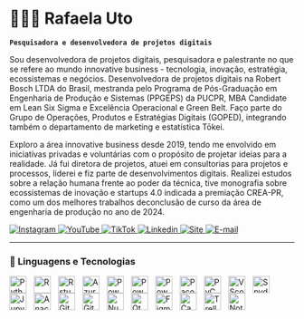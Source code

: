 # 👩🏻‍💻 Rafaela Uto

**`Pesquisadora e desenvolvedora de projetos digitais`**

Sou desenvolvedora de projetos digitais, pesquisadora ​e palestrante no que se refere ao mundo innovative business - ​tecnologia, inovação, estratégia, ecossistemas e negócios. ​Desenvolvedora de projetos digitais na Robert Bosch LTDA do ​Brasil, mestranda pelo Programa de Pós-Graduação em ​Engenharia de Produção e Sistemas (PPGEPS) da PUCPR, MBA Candidate em Lean Six Sigma e Excelência Operacional e Green Belt. Faço ​parte do Grupo de Operações, Produtos e Estratégias Digitais ​(GOPED), integrando também o departamento de marketing e ​estatística Tōkei.

Exploro a área innovative business desde 2019, tendo me envolvido ​em iniciativas privadas e voluntárias com o propósito de ​projetar ideias para a realidade. Já fui diretora de projetos, ​atuei em consultorias para projetos e processos, liderei e fiz ​parte de desenvolvimentos digitais. Realizei estudos sobre a relação humana frente ao poder da técnica, tive monografia ​sobre ecossistemas de inovação e startups 4.0 indicada a ​premiação CREA-PR, como um dos melhores trabalhos de ​conclusão de curso da área de engenharia de produção no ano ​de 2024.

<p align="left">
    <a href="https://www.instagram.com/rafaela_uto/">
        <img 
            title="Instagram" 
            src="https://custom-icon-badges.demolab.com/badge/Instagram-F25278.svg?logo=instagram&logoSource=feather"
        />
    </a>
    <a href="https://www.youtube.com/@rafaela_uto">
        <img 
            title="YouTube" 
            src="https://custom-icon-badges.demolab.com/badge/YouTube-red.svg?logo=youtube&logoSource=feather"
        />
    </a>
    <a href="https://www.tiktok.com/@rafaela_uto">
        <img 
            title="TikTok" 
            src="https://custom-icon-badges.demolab.com/badge/TikTok-purple.svg?logo=music&logoSource=feather"
        />
    </a>
    <a href="https://www.linkedin.com/in/rafaelauto">
        <img 
            title="Linkedin" 
            src="https://custom-icon-badges.demolab.com/badge/Linkedin-blue.svg?logo=linkedin&logoSource=feather"
        />
    </a>
    <a href="https://dominiodevendas.my.canva.site/techbusiness">
        <img 
            title="Site" 
            src="https://custom-icon-badges.demolab.com/badge/Site-green.svg?logo=globe&logoSource=feather"
        />
    </a>
    <a href="ru.engenhariadeproducao@gmail.com">
        <img 
            title="E-mail" 
            src="https://custom-icon-badges.demolab.com/badge/Mail-red.svg?logo=mail&logoSource=feather"
        />
    </a>
</p>

---

### 🤖 Linguagens e Tecnologias
<p align="left">
    <img 
        align="left" 
        alt="Python" 
        title="Python"
        width="30px" 
        style="padding-right: 10px;" 
        src="https://cdn.jsdelivr.net/gh/devicons/devicon@latest/icons/python/python-original.svg" 
    />
    <img 
        align="left" 
        alt="R" 
        title="R"
        width="30px" 
        style="padding-right: 10px;" 
        src="https://cdn.jsdelivr.net/gh/devicons/devicon@latest/icons/r/r-original.svg" 
    />
    <img 
        align="left" 
        alt="Rstudio" 
        title="Rstudio"
        width="30px" 
        style="padding-right: 10px;" 
        src="https://cdn.jsdelivr.net/gh/devicons/devicon@latest/icons/rstudio/rstudio-original.svg" 
    />
    <img 
        align="left" 
        alt="Azure" 
        title="Azure"
        width="30px" 
        style="padding-right: 10px;" 
        src="https://cdn.jsdelivr.net/gh/devicons/devicon@latest/icons/azure/azure-original.svg" 
    />
    <img 
        align="left" 
        alt="PowerApps" 
        title="PowerApps"
        width="30px" 
        style="padding-right: 10px;" 
        src="https://encrypted-tbn0.gstatic.com/images?q=tbn:ANd9GcSXAujzIwDxyvHvsNmEkTLvw1QoF18wJdSgUA&s" 
    />
    <img 
        align="left" 
        alt="PowerAutomate" 
        title="PowerAutomate"
        width="30px" 
        style="padding-right: 10px;" 
        src="https://encrypted-tbn0.gstatic.com/images?q=tbn:ANd9GcTgB5osGQueG2BkSIojRu2N-pBFSoGzHYf6aA&s" 
    />
    <img 
        align="left" 
        alt="PowerBI" 
        title="PowerBI"
        width="30px" 
        style="padding-right: 10px;" 
        src="https://upload.wikimedia.org/wikipedia/commons/thumb/c/cf/New_Power_BI_Logo.svg/1200px-New_Power_BI_Logo.svg.png" 
    />
    <img 
        align="left" 
        alt="PacoteOffice" 
        title="PacoteOffice"
        width="30px" 
        style="padding-right: 10px;" 
        src="https://upload.wikimedia.org/wikipedia/commons/thumb/0/0c/Microsoft_Office_logo_%282013%E2%80%932019%29.svg/1200px-Microsoft_Office_logo_%282013%E2%80%932019%29.svg.png" 
    />
    <img 
        align="left" 
        alt="PyCharm" 
        title="PyCharm"
        width="30px" 
        style="padding-right: 10px;" 
        src="https://cdn.jsdelivr.net/gh/devicons/devicon@latest/icons/pycharm/pycharm-original.svg" 
    />
    <img 
        align="left" 
        alt="VScode" 
        title="VScode"
        width="30px" 
        style="padding-right: 10px;" 
        src="https://cdn.jsdelivr.net/gh/devicons/devicon@latest/icons/vscode/vscode-original.svg" 
    />
    <img 
        align="left" 
        alt="Spyder" 
        title="Spyder"
        width="30px" 
        style="padding-right: 10px;" 
        src="https://cdn.jsdelivr.net/gh/devicons/devicon@latest/icons/spyder/spyder-original.svg" 
    />
    <img 
        align="left" 
        alt="Jupyter" 
        title="Jupyter"
        width="30px" 
        style="padding-right: 10px;" 
        src="https://cdn.jsdelivr.net/gh/devicons/devicon@latest/icons/jupyter/jupyter-original.svg" 
    />
    <img 
        align="left" 
        alt="Anaconda" 
        title="Anaconda"
        width="30px" 
        style="padding-right: 10px;" 
        src="https://cdn.jsdelivr.net/gh/devicons/devicon@latest/icons/anaconda/anaconda-original.svg" 
    />
    <img 
        align="left" 
        alt="GitHub" 
        title="GitHub"
        width="30px" 
        style="padding-right: 10px;" 
        src="https://cdn.jsdelivr.net/gh/devicons/devicon@latest/icons/github/github-original.svg" 
    />
    <img 
        align="left" 
        alt="GitLab" 
        title="GitLab"
        width="30px" 
        style="padding-right: 10px;" 
        src="https://cdn.jsdelivr.net/gh/devicons/devicon@latest/icons/gitlab/gitlab-original.svg" 
    />
    <img 
        align="left" 
        alt="NumPy" 
        title="NumPy"
        width="30px" 
        style="padding-right: 10px;" 
        src="https://cdn.jsdelivr.net/gh/devicons/devicon@latest/icons/numpy/numpy-original.svg" 
    />
    <img 
        align="left" 
        alt="Qt" 
        title="Qt"
        width="30px" 
        style="padding-right: 10px;" 
        src="https://cdn.jsdelivr.net/gh/devicons/devicon@latest/icons/qt/qt-original.svg" 
    />
    <img 
        align="left" 
        alt="Figma" 
        title="Figma"
        width="30px" 
        style="padding-right: 10px;" 
        src="https://cdn.jsdelivr.net/gh/devicons/devicon@latest/icons/figma/figma-original.svg" 
    />
    <img 
        align="left" 
        alt="Canva" 
        title="Canva"
        width="30px" 
        style="padding-right: 10px;" 
        src="https://cdn.jsdelivr.net/gh/devicons/devicon@latest/icons/canva/canva-original.svg" 
    />
    <img 
        align="left" 
        alt="Trello" 
        title="Trello"
        width="30px" 
        style="padding-right: 10px;" 
        src="https://cdn.jsdelivr.net/gh/devicons/devicon@latest/icons/trello/trello-original.svg" 
    />
    <img 
        align="left" 
        alt="Notion" 
        title="Notion"
        width="30px" 
        style="padding-right: 10px;" 
        src="https://cdn.jsdelivr.net/gh/devicons/devicon@latest/icons/notion/notion-original.svg" 
    />
</p>
<br/>
<br/>
